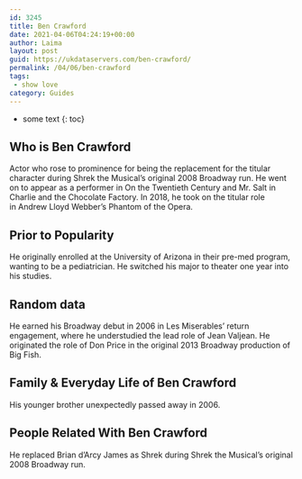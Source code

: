 ```yaml
---
id: 3245
title: Ben Crawford
date: 2021-04-06T04:24:19+00:00
author: Laima
layout: post
guid: https://ukdataservers.com/ben-crawford/
permalink: /04/06/ben-crawford
tags:
 - show love
category: Guides
---
```


* some text
{: toc}


## Who is Ben Crawford
                  
                  
                  
Actor who rose to prominence for being the replacement for the titular character during Shrek the Musical&#8217;s original 2008 Broadway run. He went on to appear as a performer in On the Twentieth Century and Mr. Salt in Charlie and the Chocolate Factory. In 2018, he took on the titular role in Andrew Lloyd Webber&#8217;s Phantom of the Opera. 
                  
              
            
              
            
                
                
                
## Prior to Popularity
                  
                  
                  
He originally enrolled at the University of Arizona in their pre-med program, wanting to be a pediatrician. He switched his major to theater one year into his studies. 
                  
              
            
              
            
                
                
                
## Random data
                  
                  
                  
He earned his Broadway debut in 2006 in Les Miserables&#8217; return engagement, where he understudied the lead role of Jean Valjean. He originated the role of Don Price in the original 2013 Broadway production of Big Fish. 
                  
              
            
              
            
                
                
                
## Family & Everyday Life of Ben Crawford
                  
                  
                  
His younger brother unexpectedly passed away in 2006. 
                  
              
            
              
            
                
                
                
## People Related With Ben Crawford
                  
                  
                  
He replaced Brian d&#8217;Arcy James as Shrek during Shrek the Musical&#8217;s original 2008 Broadway run. 
                  
              
            
              
            
                
              
            
              
              
            
            
              
            
          
          
          
